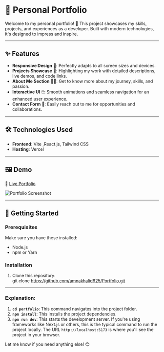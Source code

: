 # 🌟 Personal Portfolio

Welcome to my personal portfolio! 🚀 This project showcases my skills, projects, and experiences as a developer. Built with modern technologies, it's designed to impress and inspire.

---

## ✨ Features

- **Responsive Design** 📱: Perfectly adapts to all screen sizes and devices.  
- **Projects Showcase** 💼: Highlighting my work with detailed descriptions, live demos, and code links.  
- **About Me Section** 👩‍💻: Get to know more about my journey, skills, and passion.  
- **Interactive UI** 🖱️: Smooth animations and seamless navigation for an enhanced user experience.  
- **Contact Form** 📩: Easily reach out to me for opportunities and collaborations.  

---

## 🛠️ Technologies Used

- **Frontend**:  Vite ,React.js, Tailwind CSS  
- **Hosting**: Vercel   

---

## 🖼️ Demo

🔗 [Live Portfolio](https://your-portfolio-link.com)  

![Portfolio Screenshot](https://via.placeholder.com/800x400?text=Portfolio+Screenshot)

---

## 🚀 Getting Started

### Prerequisites

Make sure you have these installed:
- Node.js  
- npm or Yarn  

### Installation
1. Clone this repository:  
git clone https://github.com/amnakhalid625/Portfolio.git

---
### Explanation:
1. **`cd portfolio`**: This command navigates into the project folder.
2. **`npm install`**: This installs the project dependencies.
3. **`npm run dev`**: This starts the development server. If you're using frameworks like Next.js or others, this is the typical command to run the project locally. The URL `http://localhost:5173` is where you'll see the project in your browser.

Let me know if you need anything else! 😊


